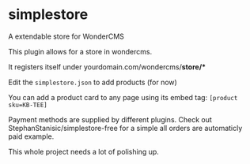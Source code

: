 # simplestore
A extendable store for WonderCMS

This plugin allows for a store in wondercms.

It registers itself under yourdomain.com/wondercms/**store/\***

Edit the `simplestore.json` to add products (for now)

You can add a product card to any page using its embed tag: `[product sku=KB-TEE]`

Payment methods are supplied by different plugins. Check out StephanStanisic/simplestore-free for a simple all orders are automaticly paid example.

This whole project needs a lot of polishing up.
